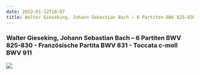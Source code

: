 ```yaml
---
date: 2022-01-12T18:07
title: Walter Gieseking, Johann Sebastian Bach – 6 Partiten BWV 825-830 - Französische Partita BWV 831 - Toccata c-moll BWV 911
---
```

### Walter Gieseking, Johann Sebastian Bach – 6 Partiten BWV 825-830 - Französische Partita BWV 831 - Toccata c-moll BWV 911
[![](https://img.discogs.com/iAZy7RJQxy3q6oSB-Z-x0A9L7QE=/fit-in/600x586/filters:strip_icc():format(jpeg):mode_rgb():quality(90)/discogs-images/R-1004514-1183036490.jpeg.jpg)][1] 

[1]: https://www.discogs.com/release/1004514

